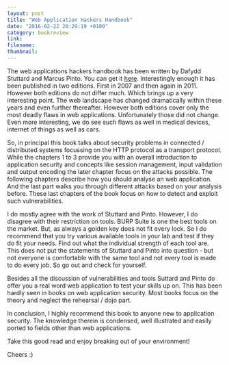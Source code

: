 ```yaml
---
layout: post
title: "Web Application Hackers Handbook"
date: "2016-02-22 20:29:19 +0100"
category: bookreview 
link:
filename:
thumbnail:
---
```

The web applications hackers handbook has been written by Dafydd Stuttard and Marcus Pinto.
You can get it [here](http://www.amazon.de/The-Web-Application-Hackers-Handbook/dp/1118026470/ref=dp_ob_title_bk). 
Interestingly enough it has been published in two editions. First in 2007 and then again in 2011. 
However both editions do not differ much. Which brings up a very interesting point. The web 
landscape has changed dramatically within these years and even further thereafter. However 
both editions cover only the most deadly flaws in web applications. Unfortunately those did 
not change. Even more interesting, we do see such flaws as well in medical devices, internet 
of things as well as cars.

So, in principal this book talks about security problems in connected / distributed systems
focussing on the HTTP protocol as a transport protocol. While the chapters
1 to 3 provide you with an overall introduction to application security and concepts like
session management, input validation and output encoding the later chapter focus on the 
attacks possible. The following chapters describe how you should analyse an web application.
And the last part walks you through different attacks based on your analysis before. These last
chapters of the book focus on how to detect and exploit such vulnerabilities.

I do mostly agree with the work of Stuttard and Pinto. However, I do disagree with their restriction
on tools. BURP Suite is one the best tools on the market. But, as always a golden key does
not fit every lock. So I do recommend that you try various available tools in your lab and test
if they do fit your needs. Find out what the individual strength of each tool are. This
does not put the statements of Stuttard and Pinto into question - but not everyone is comfortable
with the same tool and not every tool is made to do every job. So go out and check for yourself.

Besides all the discussion of vulnerabilities and tools Suttard and Pinto do offer you a
real word web application to test your skills up on. This has been hardly seen in books on web application
security. Most books focus on the theory and neglect the rehearsal / dojo part.

In conclusion, I highly recommend this book to anyone new to application security. The knowledge
therein is condensed, well illustrated and easily ported to fields other than web applications.

Take this good read and enjoy breaking out of your environment!

Cheers :)
